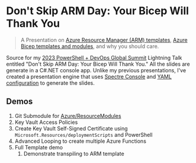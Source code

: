 
# Don't Skip ARM Day: Your Bicep Will Thank You

>A Presentation on [Azure Resource Manager (ARM) templates](https://learn.microsoft.com/en-us/azure/azure-resource-manager/templates), [Azure Bicep templates and modules](https://learn.microsoft.com/en-us/azure/azure-resource-manager/bicep/), and why you should care.

Source for my [2023 PowerShell + DevOps Global Summit](https://powershellsummit.org/) Lightning Talk entitled "Don't Skip ARM Day: Your Bicep Will Thank You." All the slides are generate in a C#.NET console app. Unlike my previous presentations, I've created a presentation engine that uses [Spectre Console](https://spectreconsole.net/) and [YAML configuration](./configuration.yaml) to generate the slides.

## Demos

1. Git Submodule for [Azure/ResourceModules](https://github.com/azure/resourcemodules)
2. Key Vault Access Policies
3. Create Key Vault Self-Signed Certificate using `Microsoft.Resources/deploymentScripts` and PowerShell
4. Advanced Looping to create multiple Azure Functions
5. Full Template demo
    1. Demonstrate transpiling to ARM template
